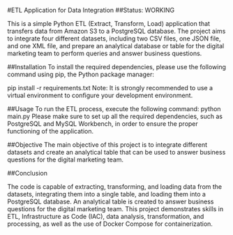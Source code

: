 #ETL Application for Data Integration 
##Status: WORKING

This is a simple Python ETL (Extract, Transform, Load) application that transfers data from Amazon S3 to a PostgreSQL database. The project aims to integrate four different datasets, including two CSV files, one JSON file, and one XML file, and prepare an analytical database or table for the digital marketing team to perform queries and answer business questions.

##Installation
To install the required dependencies, please use the following command using pip, the Python package manager:

pip install -r requirements.txt
Note: It is strongly recommended to use a virtual environment to configure your development environment.


##Usage
To run the ETL process, execute the following command:
python main.py
Please make sure to set up all the required dependencies, such as PostgreSQL and MySQL Workbench, in order to ensure the proper functioning of the application.

##Objective
The main objective of this project is to integrate different datasets and create an analytical table that can be used to answer business questions for the digital marketing team.

##Conclusion

The code is capable of extracting, transforming, and loading data from the datasets, integrating them into a single table, and loading them into a PostgreSQL database. An analytical table is created to answer business questions for the digital marketing team. This project demonstrates skills in ETL, Infrastructure as Code (IAC), data analysis, transformation, and processing, as well as the use of Docker Compose for containerization.
